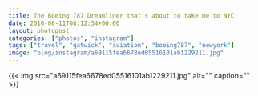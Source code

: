 ```yaml
---
title: The Boeing 787 Dreamliner that's about to take me to NYC!
date: 2016-06-11T08:12:34+00:00
layout: photopost
categories: ["photos", "instagram"]
tags: ["travel", "gatwick", "aviation", "boeing787", "newyork"]
image: "blog/instagram/a69115fea6678ed05516101ab1229211.jpg"
---
```


{{< img src="a69115fea6678ed05516101ab1229211.jpg" alt="" caption="" >}}



